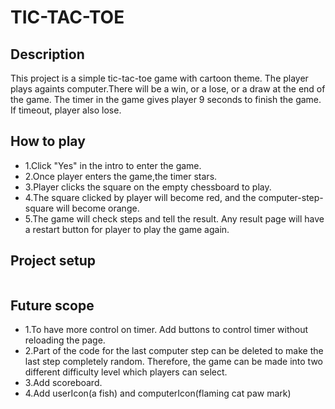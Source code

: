 # TIC-TAC-TOE

## Description
This project is a simple tic-tac-toe game with cartoon theme. The player plays againts computer.There will be a win, or a lose, or a draw at the end of the game. The timer in the game gives player 9 seconds to finish the game. If timeout, player also lose.

## How to play
- 1.Click "Yes" in the intro to enter the game.
- 2.Once player enters the game,the timer stars. 
- 3.Player clicks the square on the empty chessboard to play.
- 4.The square clicked by player will become red, and the computer-step-square will become orange.
- 5.The game will check steps and tell the result. Any result page will have a restart button for player to play the game again.

## Project setup

```
```

## Future scope

- 1.To have more control on timer. Add buttons to control timer without reloading the page.
- 2.Part of the code for the last computer step can be deleted to make the last step completely random. Therefore, the game can be made into two different difficulty level which players can select.
- 3.Add scoreboard.
- 4.Add userIcon(a fish) and computerIcon(flaming cat paw mark)
